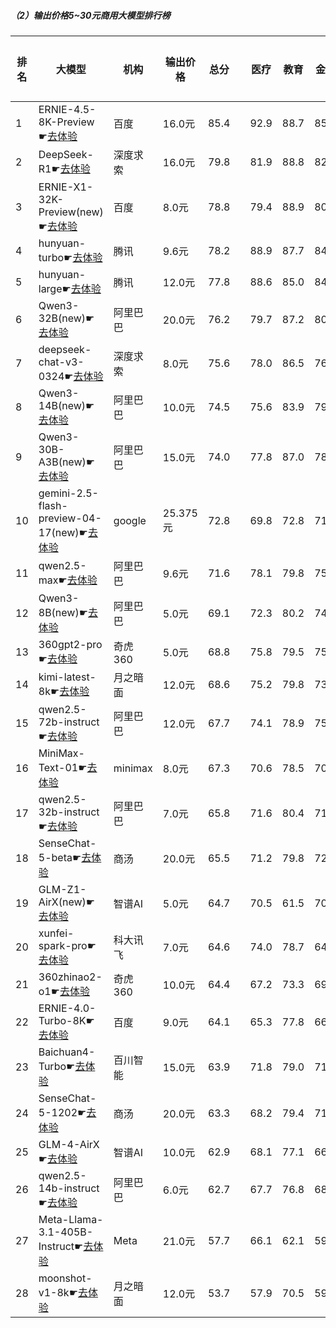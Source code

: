 ##### （2）输出价格5~30元商用大模型排行榜
|排名|大模型|机构|输出价格|总分| |医疗|教育|金融|法律|行政公务|心理健康|推理与数学计算|语言与指令遵从|
|---|-----|---|-------|---|-|----|---|---|---|------|-------|-----------|------------|
|1|ERNIE-4.5-8K-Preview☛[去体验](https://easyllm.site/static/modelcompare.html?type=proprietary)|百度|16.0元|85.4| |        92.9|88.7|85.2|90.6|        87.0|75.2|        78.5|85.0|
|2|DeepSeek-R1☛[去体验](https://easyllm.site/static/modelcompare.html?type=open-source)|深度求索|16.0元|79.8| |        81.9|88.8|82.9|73.8|        83.0|61.5|        83.0|83.5|
|3|ERNIE-X1-32K-Preview(new)☛[去体验](https://easyllm.site/static/modelcompare.html?type=proprietary)|百度|8.0元|78.8| |        79.4|88.9|80.2|77.8|        80.0|66.7|        74.3|82.7|
|4|hunyuan-turbo☛[去体验](https://easyllm.site/static/modelcompare.html?type=proprietary)|腾讯|9.6元|78.2| |        88.9|87.7|84.8|75.0|        71.7|71.8|        63.6|81.9|
|5|hunyuan-large☛[去体验](https://easyllm.site/static/modelcompare.html?type=open-source)|腾讯|12.0元|77.8| |        88.6|85.0|84.6|82.4|        70.4|73.2|        60.4|78.0|
|6|Qwen3-32B(new)☛[去体验](https://easyllm.site/static/modelcompare.html?type=open-source)|阿里巴巴|20.0元|76.2| |        79.7|87.2|80.9|64.5|        73.3|68.3|        80.5|75.6|
|7|deepseek-chat-v3-0324☛[去体验](https://easyllm.site/static/modelcompare.html?type=open-source)|深度求索|8.0元|75.6| |        78.0|86.5|76.1|61.7|        81.2|64.6|        72.6|83.7|
|8|Qwen3-14B(new)☛[去体验](https://easyllm.site/static/modelcompare.html?type=open-source)|阿里巴巴|10.0元|74.5| |        75.6|83.9|79.6|62.2|        73.3|63.4|        79.6|78.6|
|9|Qwen3-30B-A3B(new)☛[去体验](https://easyllm.site/static/modelcompare.html?type=open-source)|阿里巴巴|15.0元|74.0| |        77.8|87.0|78.6|51.1|        66.7|68.3|        82.0|80.7|
|10|gemini-2.5-flash-preview-04-17(new)☛[去体验](https://easyllm.site/static/modelcompare.html?type=proprietary)|google|25.375元|72.8| |        69.8|72.8|71.5|62.2|        76.7|65.0|        83.7|80.5|
|11|qwen2.5-max☛[去体验](https://easyllm.site/static/modelcompare.html?type=proprietary)|阿里巴巴|9.6元|71.6| |        78.1|79.8|75.0|59.5|        71.2|62.6|        65.5|80.7|
|12|Qwen3-8B(new)☛[去体验](https://easyllm.site/static/modelcompare.html?type=open-source)|阿里巴巴|5.0元|69.1| |        72.3|80.2|74.0|54.4|        53.3|65.8|        73.9|78.8|
|13|360gpt2-pro☛[去体验](https://easyllm.site/static/modelcompare.html?type=proprietary)|奇虎360|5.0元|68.8| |        75.8|79.5|75.4|50.8|        66.5|62.0|        63.0|77.2|
|14|kimi-latest-8k☛[去体验](https://easyllm.site/static/modelcompare.html?type=proprietary)|月之暗面|12.0元|68.6| |        75.2|79.8|73.3|60.8|        64.0|59.0|        62.8|74.1|
|15|qwen2.5-72b-instruct☛[去体验](https://easyllm.site/static/modelcompare.html?type=open-source)|阿里巴巴|12.0元|67.7| |        74.1|78.9|75.6|51.6|        67.0|59.5|        61.1|73.6|
|16|MiniMax-Text-01☛[去体验](https://easyllm.site/static/modelcompare.html?type=open-source)|minimax|8.0元|67.3| |        70.6|78.5|70.0|50.7|        71.0|57.8|        60.4|79.1|
|17|qwen2.5-32b-instruct☛[去体验](https://easyllm.site/static/modelcompare.html?type=open-source)|阿里巴巴|7.0元|65.8| |        71.6|80.4|71.8|50.8|        64.5|57.8|        55.6|74.1|
|18|SenseChat-5-beta☛[去体验](https://easyllm.site/static/modelcompare.html?type=proprietary)|商汤|20.0元|65.5| |        71.2|79.8|72.2|45.3|        62.0|56.2|        63.2|73.8|
|19|GLM-Z1-AirX(new)☛[去体验](https://easyllm.site/static/modelcompare.html?type=proprietary)|智谱AI|5.0元|64.7| |        70.5|61.5|70.1|58.9|        60.0|58.3|        62.4|75.8|
|20|xunfei-spark-pro☛[去体验](https://easyllm.site/static/modelcompare.html?type=proprietary)|科大讯飞|7.0元|64.6| |        74.0|78.7|64.2|56.9|        57.5|57.8|        55.0|72.5|
|21|360zhinao2-o1☛[去体验](https://easyllm.site/static/modelcompare.html?type=proprietary)|奇虎360|10.0元|64.4| |        67.2|73.3|69.5|45.3|        68.4|50.2|        69.6|71.5|
|22|ERNIE-4.0-Turbo-8K☛[去体验](https://easyllm.site/static/modelcompare.html?type=proprietary)|百度|9.0元|64.1| |        65.3|77.8|66.1|58.4|        70.0|38.0|        55.7|81.2|
|23|Baichuan4-Turbo☛[去体验](https://easyllm.site/static/modelcompare.html?type=proprietary)|百川智能|15.0元|63.9| |        71.8|79.0|71.5|45.3|        62.0|57.8|        53.2|71.0|
|24|SenseChat-5-1202☛[去体验](https://easyllm.site/static/modelcompare.html?type=proprietary)|商汤|20.0元|63.3| |        68.2|79.4|71.1|47.1|        54.0|52.5|        58.7|75.4|
|25|GLM-4-AirX☛[去体验](https://easyllm.site/static/modelcompare.html?type=proprietary)|智谱AI|10.0元|62.9| |        68.1|77.1|66.8|45.8|        68.5|57.5|        44.7|74.6|
|26|qwen2.5-14b-instruct☛[去体验](https://easyllm.site/static/modelcompare.html?type=open-source)|阿里巴巴|6.0元|62.7| |        67.7|76.8|68.0|45.4|        61.0|56.1|        53.5|73.0|
|27|Meta-Llama-3.1-405B-Instruct☛[去体验](https://easyllm.site/static/modelcompare.html?type=open-source)|Meta|21.0元|57.7| |        66.1|62.1|59.3|34.7|        59.0|53.9|        53.6|72.6|
|28|moonshot-v1-8k☛[去体验](https://easyllm.site/static/modelcompare.html?type=proprietary)|月之暗面|12.0元|53.7| |        57.9|70.5|59.4|32.2|        42.0|47.0|        51.0|69.7|
    
